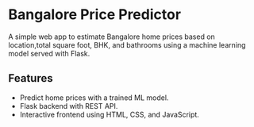 # Bangalore Price Predictor

A simple web app to estimate Bangalore home prices based on location,total square foot, BHK, and bathrooms using a machine learning model served with Flask.

## Features

- Predict home prices with a trained ML model.
- Flask backend with REST API.
- Interactive frontend using HTML, CSS, and JavaScript.


   
